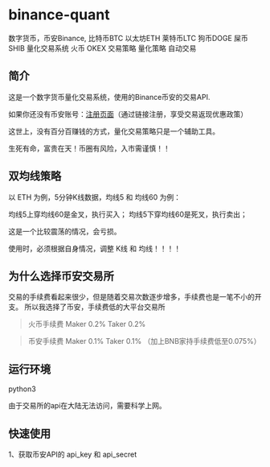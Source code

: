 # binance-quant
数字货币，币安Binance, 比特币BTC 以太坊ETH 莱特币LTC 狗币DOGE 屎币SHIB 量化交易系统 火币 OKEX 交易策略 量化策略 自动交易


## 简介
这是一个数字货币量化交易系统，使用的Binance币安的交易API.

如果你还没有币安账号：[注册页面](https://accounts.binance.com/zh-CN/register?ref=558772431)（通过链接注册，享受交易返现优惠政策）

这世上，没有百分百赚钱的方式，量化交易策略只是一个辅助工具。

生死有命，富贵在天！币圈有风险，入市需谨慎！！

## 双均线策略
以 ETH 为例，5分钟K线数据，均线5 和 均线60 为例：

均线5上穿均线60是金叉，执行买入；
均线5下穿均线60是死叉，执行卖出；

这是一个比较震荡的情况，会亏损。


使用时，必须根据自身情况，调整 K线 和 均线！！！！



## 为什么选择币安交易所
交易的手续费看起来很少，但是随着交易次数逐步增多，手续费也是一笔不小的开支。
所以我选择了币安，手续费低的大平台交易所
> 火币手续费 Maker 0.2% Taker 0.2%

> 币安手续费 Maker 0.1% Taker 0.1% （加上BNB家持手续费低至0.075%）



## 运行环境
python3

由于交易所的api在大陆无法访问，需要科学上网。


## 快速使用

1、获取币安API的 api_key 和 api_secret



